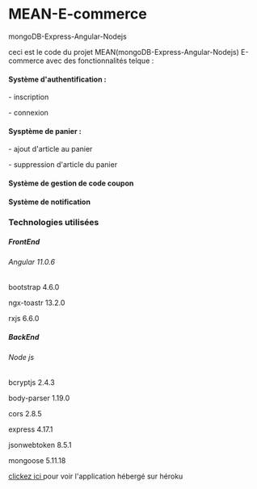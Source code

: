 
# MEAN-E-commerce
mongoDB-Express-Angular-Nodejs
<p>ceci est le code  du projet MEAN(mongoDB-Express-Angular-Nodejs) E-commerce avec des fonctionnalités telque :</p>
<h4> Système d'authentification : </h4>
    <p>- inscription
    <p>- connexion
<h4>Sysptème de panier : </h4>
<p>- ajout d'article au panier </p>
<p>- suppression d'article du panier </p>
<h4>Système de gestion de code coupon</h4>
<h4>Système de notification</h4>

<h3>Technologies utilisées</h3>
<h5>FrontEnd </h5>
<h6>Angular 11.0.6</h6>
<p>bootstrap 4.6.0</p>
<p>ngx-toastr 13.2.0 </p>
<p>rxjs 6.6.0</p>
<h5>BackEnd </h5>
<h6>Node js </h6>
<p>bcryptjs 2.4.3</p>
<p>body-parser 1.19.0</p>
<p>cors 2.8.5</p>
<p>express 4.17.1</p>
<p>jsonwebtoken 8.5.1</p>
<p>mongoose 5.11.18</p>

<p><a href="https://soumecommerce.herokuapp.com/">clickez ici </a> pour voir  l'application hébergé sur héroku</p>
